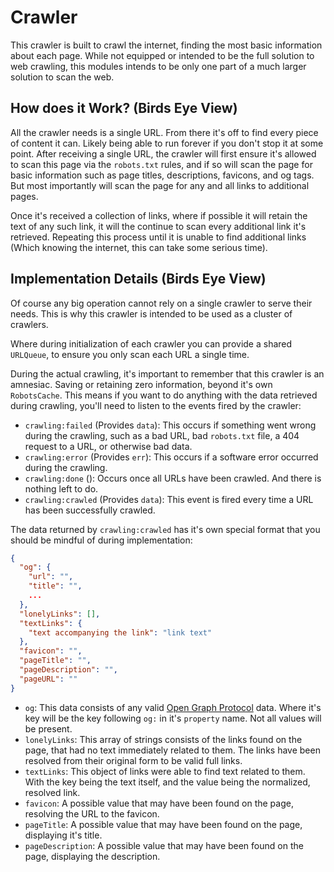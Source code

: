 # Crawler

This crawler is built to crawl the internet, finding the most basic information about each page.
While not equipped or intended to be the full solution to web crawling, this modules intends to be only one part of a much larger solution to scan the web.

## How does it Work? (Birds Eye View)

All the crawler needs is a single URL. From there it's off to find every piece of content it can. Likely being able to run forever if you don't stop it at some point. After receiving a single URL, the crawler will first ensure it's allowed to scan this page via the `robots.txt` rules, and if so will scan the page for basic information such as page titles, descriptions, favicons, and og tags. But most importantly will scan the page for any and all links to additional pages.

Once it's received a collection of links, where if possible it will retain the text of any such link, it will the continue to scan every additional link it's retrieved. Repeating this process until it is unable to find additional links (Which knowing the internet, this can take some serious time).

## Implementation Details (Birds Eye View)

Of course any big operation cannot rely on a single crawler to serve their needs. This is why this crawler is intended to be used as a cluster of crawlers.

Where during initialization of each crawler you can provide a shared `URLQueue`, to ensure you only scan each URL a single time.

During the actual crawling, it's important to remember that this crawler is an amnesiac. Saving or retaining zero information, beyond it's own `RobotsCache`. This means if you want to do anything with the data retrieved during crawling, you'll need to listen to the events fired by the crawler:

* `crawling:failed` (Provides `data`): This occurs if something went wrong during the crawling, such as a bad URL, bad `robots.txt` file, a 404 request to a URL, or otherwise bad data.
* `crawling:error` (Provides `err`): This occurs if a software error occurred during the crawling.
* `crawling:done` (): Occurs once all URLs have been crawled. And there is nothing left to do.
* `crawling:crawled` (Provides `data`): This event is fired every time a URL has been successfully crawled.

The data returned by `crawling:crawled` has it's own special format that you should be mindful of during implementation:

```json
{
  "og": {
    "url": "",
    "title": "",
    ...
  },
  "lonelyLinks": [],
  "textLinks": {
    "text accompanying the link": "link text"
  },
  "favicon": "",
  "pageTitle": "",
  "pageDescription": "",
  "pageURL": ""
}
```

* `og`: This data consists of any valid [Open Graph Protocol](https://ogp.me/) data. Where it's key will be the key following `og:` in it's `property` name. Not all values will be present.
* `lonelyLinks`: This array of strings consists of the links found on the page, that had no text immediately related to them. The links have been resolved from their original form to be valid full links.
* `textLinks`: This object of links were able to find text related to them. With the key being the text itself, and the value being the normalized, resolved link.
* `favicon`: A possible value that may have been found on the page, resolving the URL to the favicon.
* `pageTitle`: A possible value that may have been found on the page, displaying it's title.
* `pageDescription`: A possible value that may have been found on the page, displaying the description.

